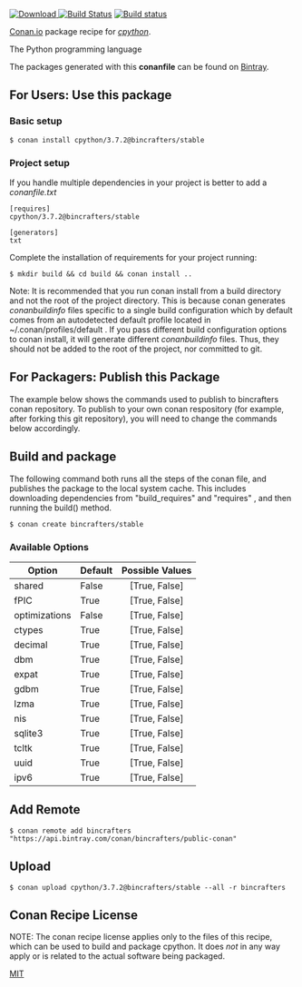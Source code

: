 [![Download](https://api.bintray.com/packages/bincrafters/public-conan/cpython%3Abincrafters/images/download.svg) ](https://bintray.com/bincrafters/public-conan/cpython%3Abincrafters/_latestVersion)
[![Build Status](https://travis-ci.org/bincrafters/conan-cpython.svg?branch=stable%2F3.7.2)](https://travis-ci.org/bincrafters/conan-cpython)
[![Build status](https://ci.appveyor.com/api/projects/status/github/bincrafters/conan-cpython?branch=stable%2F3.7.2&svg=true)](https://ci.appveyor.com/project/bincrafters/conan-cpython)

[Conan.io](https://conan.io) package recipe for [*cpython*](https://www.python.org).

The Python programming language

The packages generated with this **conanfile** can be found on [Bintray](https://bintray.com/bincrafters/public-conan/cpython%3Abincrafters).

## For Users: Use this package

### Basic setup

    $ conan install cpython/3.7.2@bincrafters/stable

### Project setup

If you handle multiple dependencies in your project is better to add a *conanfile.txt*

    [requires]
    cpython/3.7.2@bincrafters/stable

    [generators]
    txt

Complete the installation of requirements for your project running:

    $ mkdir build && cd build && conan install ..

Note: It is recommended that you run conan install from a build directory and not the root of the project directory.  This is because conan generates *conanbuildinfo* files specific to a single build configuration which by default comes from an autodetected default profile located in ~/.conan/profiles/default .  If you pass different build configuration options to conan install, it will generate different *conanbuildinfo* files.  Thus, they should not be added to the root of the project, nor committed to git.

## For Packagers: Publish this Package

The example below shows the commands used to publish to bincrafters conan repository. To publish to your own conan respository (for example, after forking this git repository), you will need to change the commands below accordingly.

## Build and package

The following command both runs all the steps of the conan file, and publishes the package to the local system cache.  This includes downloading dependencies from "build_requires" and "requires" , and then running the build() method.

    $ conan create bincrafters/stable


### Available Options
| Option        | Default | Possible Values  |
| ------------- |:----------------- |:------------:|
| shared      | False |  [True, False] |
| fPIC      | True |  [True, False] |
| optimizations      | False |  [True, False] |
| ctypes      | True |  [True, False] |
| decimal      | True |  [True, False] |
| dbm      | True |  [True, False] |
| expat      | True |  [True, False] |
| gdbm      | True |  [True, False] |
| lzma      | True |  [True, False] |
| nis      | True |  [True, False] |
| sqlite3      | True |  [True, False] |
| tcltk      | True |  [True, False] |
| uuid      | True |  [True, False] |
| ipv6      | True |  [True, False] |

## Add Remote

    $ conan remote add bincrafters "https://api.bintray.com/conan/bincrafters/public-conan"

## Upload

    $ conan upload cpython/3.7.2@bincrafters/stable --all -r bincrafters


## Conan Recipe License

NOTE: The conan recipe license applies only to the files of this recipe, which can be used to build and package cpython.
It does *not* in any way apply or is related to the actual software being packaged.

[MIT](https://github.com/bincrafters/conan-cpython.git/blob/testing/3.7.2/LICENSE)
